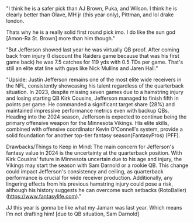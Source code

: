 "I think he is a safer pick than AJ Brown, Puka, and Wilson. I think he is clearly better than Olave, MH jr (this year only), Pittman, and lol drake london.

Thats why he is a really solid first round pick imo. I do like the sun god [Amon-Ra St. Brown] more than him though."

"But Jefferson showed last year he was virtually QB proof. After coming back from injury (I discount the Raiders game because that was his first game back) he was 7.5 catches for 119 yds with 0.5 TDs per game. That's still an elite stat line with guys like Nick Mullins and Jaren Hall."

"Upside:
Justin Jefferson remains one of the most elite wide receivers in the NFL, consistently showcasing his talent regardless of the quarterback situation. In 2023, despite missing seven games due to a hamstring injury and losing starting QB Kirk Cousins, Jefferson managed to finish fifth in points per game. He commanded a significant target share (28%) and maintained impressive performance metrics even with backup QBs. Heading into the 2024 season, Jefferson is expected to continue being the primary offensive weapon for the Minnesota Vikings. His elite skills, combined with offensive coordinator Kevin O'Connell's system, provide a solid foundation for another top-tier fantasy season​ (FantasyPros)​​ (PFF)​.

Drawbacks/Things to Keep in Mind:
The main concern for Jefferson's fantasy value in 2024 is the uncertainty at the quarterback position. With Kirk Cousins' future in Minnesota uncertain due to his age and injury, the Vikings may start the season with Sam Darnold or a rookie QB. This change could impact Jefferson's consistency and ceiling, as quarterback performance is crucial for wide receiver production. Additionally, any lingering effects from his previous hamstring injury could pose a risk, although his history suggests he can overcome such setbacks​ (RotoBaller)​​ (https://www.fantasylife.com)​."

JJ this year is gonna be like what my Jamarr was last year. Which means I’m not drafting him! [due to QB situation, Sam Darnold]
